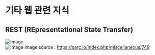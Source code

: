 # 기타 웹 관련 지식
## REST (REpresentational State Transfer) 
![image](https://user-images.githubusercontent.com/44331989/124925966-fac57600-e037-11eb-990c-9be5342ec2f5.png) <br>
![image](https://user-images.githubusercontent.com/44331989/124926085-1761ae00-e038-11eb-9e61-1adc3f04446a.png)
image source : https://sarc.io/index.php/miscellaneous/749 <br>

